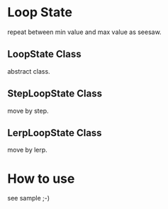 # Loop State

repeat between min value and max value as seesaw.

## LoopState Class
abstract class.

## StepLoopState Class
move by step.

## LerpLoopState Class
move by lerp.

# How to use
see sample ;-)
